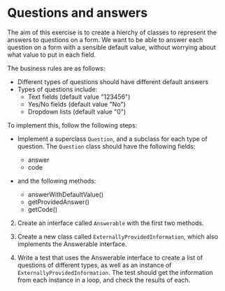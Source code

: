 # Questions and answers

The aim of this exercise is to create a hierchy of classes to represent the answers to questions on a form. We want to be able to answer each question on a form with a sensible default value, without worrying about what value to put in each field. 

The business rules are as follows:
  - Different types of questions should have different default answers
  - Types of questions include:
    - Text fields (default value "123456")
    - Yes/No fields (default value "No")
    - Dropdown lists (default value "0")

To implement this, follow the following steps:

  - Implement a superclass `Question`, and a subclass for each type of question. The `Question` class should have the following fields:  
    - answer
    - code
    
  - and the following methods:
     - answerWithDefaultValue()
     - getProvidedAnswer()
     - getCode()
    
  2. Create an interface called `Answerable` with the first two methods.
  
  3. Create a new class called `ExternallyProvidedInformation`, which also implements the Answerable interface.
  
  4. Write a test that uses the Answerable interface to create a list of questions of different types, as well as an instance of `ExternallyProvidedInformation`. The test should get the information from each instance in a loop, and check the results of each.
  
  
